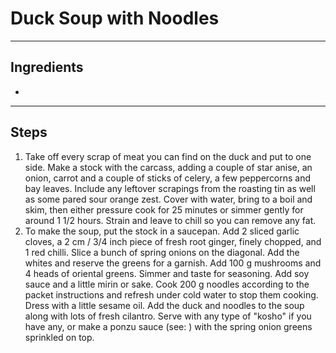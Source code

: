 # Duck Soup with Noodles

---

## Ingredients

* 

---

## Steps

1.  Take off every scrap of meat you can find on the duck and put to one side. Make a stock with the carcass, adding a couple of star anise, an onion, carrot and a couple of sticks of celery, a few peppercorns and bay leaves. Include any leftover scrapings from the roasting tin as well as some pared sour orange zest. Cover with water, bring to a boil and skim, then either pressure cook for 25 minutes or simmer gently for around 1 1/2 hours. Strain and leave to chill so you can remove any fat.
2.  To make the soup, put the stock in a saucepan. Add 2 sliced garlic cloves, a 2 cm / 3/4 inch piece of fresh root ginger, finely chopped, and 1 red chilli. Slice a bunch of spring onions on the diagonal. Add the whites and reserve the greens for a garnish. Add 100 g mushrooms and 4 heads of oriental greens. Simmer and taste for seasoning. Add soy sauce and a little mirin or sake. Cook 200 g noodles according to the packet instructions and refresh under cold water to stop them cooking. Dress with a little sesame oil. Add the duck and noodles to the soup along with lots of fresh cilantro. Serve with any type of "kosho" if you have any, or make a ponzu sauce (see: ) with the spring onion greens sprinkled on top.